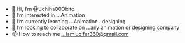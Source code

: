 - 👋 Hi, I’m @Uchiha00Obito
- 👀 I’m interested in ...Animation
- 🌱 I’m currently learning ...Animation . designing
- 💞️ I’m looking to collaborate on ...any animation or designing company
- 📫 How to reach me ...iamlucifer360@gmail.com
<!---
Uchiha00Obito/Uchiha00Obito is a ✨ special ✨ repository because its `README.md` (this file) appears on your GitHub profile.
You can click the Preview link to take a look at your changes.
--->
